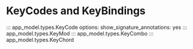 # KeyCodes and KeyBindings

::: app_model.types.KeyCode
    options:
        show_signature_annotations: yes
::: app_model.types.KeyMod
::: app_model.types.KeyCombo
::: app_model.types.KeyChord
